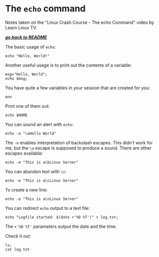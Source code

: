 # The `echo` command

Notes taken on the "Linux Crash Course - The echo Command" video by
Learn Linux TV.

[***go back to README***](/README.md)  

The basic usage of `echo`:

    echo "Hello, World!"

Another useful usage is to print out the contents of a variable:

    msg="Hello, World";
    echo $msg;

You have quite a few variables in your session that are created for you:

    env

Print one of them out:

    echo $HOME


You can sound an alert with `echo`:

    echo -e "\aHello World"

The `-e` enables interpretation of backslash escapes. This didn't work for me,
but the `\a` escape is supposed to produce a sound. There are other escapes 
available:

    echo -e "This is a\bLinux Server"

You can abandon text with `\c`:

    echo -e "This is a\cLinux Server"
    
To create a new line:

    echo -e "This is a\nLinux Server"

You can redirect `echo` output to a text file:

    echo "Logfile started: $(date +'%D %T')" > log.txt;

The `+'%D %T'` parameters output the date and the time.

Check it out:

    ls;
    cat log.txt
